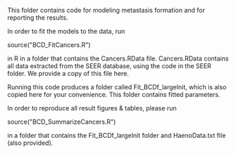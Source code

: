 This folder contains code for modeling metastasis formation and for reporting the results.

In order to fit the models to the data, run 

source("BCD_FitCancers.R") 

in R in a folder that contains the Cancers.RData file. 
Cancers.RData contains all data extracted from the SEER database, using the code in the SEER folder. We provide a copy of this file here.

Running this code produces a folder called Fit_BCDf_largeInit, which is also copied here for your convenience. This folder contains fitted parameters.

In order to reproduce all result figures & tables, please run 

source("BCD_SummarizeCancers.R")

in a folder that contains the Fit_BCDf_largeInit folder and HaenoData.txt file (also provided).


